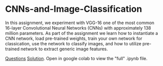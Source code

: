 # CNNs-and-Image-Classification

In this assignment, we experiment with VGG-16 one of the most common 16-layer Convolutional Neural Networks (CNNs) with approximately 138 million parameters. As part of the assignment we learn how to instantiate a CNN network, load pre-trained weights, train your own network for classication, use the network to classify images, and how to utilize pre-trained network to extract generic image features.

[Questions](https://github.com/Aritro30/CNNs-and-Image-Classification/blob/main/CPSC532S_Assignment2.pdf)
[Solution](https://github.com/Aritro30/CNNs-and-Image-Classification/blob/main/CPSC532S_Assignment2_(Final_Version).ipynb). Open in google colab to view the "full" .ipynb file.
